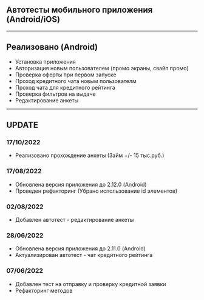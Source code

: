Автотесты мобильного приложения (Android/iOS)
---
---
## Реализовано (Android)
* Установка приложения
* Авторизация новым пользователем (промо экраны, свайп промо)
* Проверка оферты при первом запуске
* Проход кредитного чата новым пользователм
* Проход чата для кредитного рейтинга
* Проверка фильтров на выдаче
* Редактирование анкеты 
---
## UPDATE
### 17/10/2022
* Реализовано прохождение анкеты (Займ +/- 15 тыс.руб.)
### 17/08/2022
* Обновлена версия приложения до 2.12.0 (Android)
* Проведен рефакторинг (Убрано использование id элементов)
### 02/08/2022
* Добавлен автотест - редактирование анкеты 
### 28/06/2022
* Обновлена версия приложения до 2.11.0 (Android)
* Актуализирован автотест - чат кредитного рейтинга
### 07/06/2022
* Добавлен тест на отправку и проверку кредитной заявки
* Рефакторинг методов

